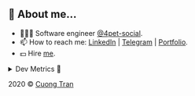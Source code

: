 ## 🦄 About me...

- 🧑🏻‍💻 Software engineer [@4pet-social](https://github.com/4pet-social).
- 📫 How to reach me: [LinkedIn](https://linkedin.com/in/103cuong) | [Telegram](https://t.me/cuong103) | [Portfolio](https://103cuong.github.io/).
- 💵 Hire [me](mailto:103cuong@gmail.com).

<details><summary>Dev Metrics 💅</summary>

<!--START_SECTION:waka-->
![Profile Views](http://img.shields.io/badge/Profile%20Views-15-blue)

![Lines of code](https://img.shields.io/badge/From%20Hello%20World%20I%27ve%20Written-17.6%20million%20lines%20of%20code-blue)

**🐱 My Github Data** 

> 🏆 2,240 Contributions in the Year 2020
 > 
> 📦 497.1 kB Used in Github's Storage 
 > 
> 💼 Opted to Hire
 > 
> 📜 154 Public Repositories
 > 
> 🔑 0 Private Repository 
 > 
**I'm a Night 🦉** 

```text
🌞 Morning    65 commits     ███░░░░░░░░░░░░░░░░░░░░░░   11.71% 
🌆 Daytime    164 commits    ███████░░░░░░░░░░░░░░░░░░   29.55% 
🌃 Evening    205 commits    █████████░░░░░░░░░░░░░░░░   36.94% 
🌙 Night      121 commits    █████░░░░░░░░░░░░░░░░░░░░   21.8%

```
📅 **I'm Most Productive on Thursday** 

```text
Monday       55 commits     ██░░░░░░░░░░░░░░░░░░░░░░░   9.91% 
Tuesday      94 commits     ████░░░░░░░░░░░░░░░░░░░░░   16.94% 
Wednesday    50 commits     ██░░░░░░░░░░░░░░░░░░░░░░░   9.01% 
Thursday     115 commits    █████░░░░░░░░░░░░░░░░░░░░   20.72% 
Friday       75 commits     ███░░░░░░░░░░░░░░░░░░░░░░   13.51% 
Saturday     75 commits     ███░░░░░░░░░░░░░░░░░░░░░░   13.51% 
Sunday       91 commits     ████░░░░░░░░░░░░░░░░░░░░░   16.4%

```


📊 **This Week I Spent My Time On** 

```text
⌚︎ Time Zone: Asia/Ho_Chi_Minh

💬 Programming Languages: 
TypeScript               32 hrs 27 mins      ███████████████████░░░░░░   75.96% 
YAML                     4 hrs 55 mins       ███░░░░░░░░░░░░░░░░░░░░░░   11.55% 
JSON                     2 hrs 1 min         █░░░░░░░░░░░░░░░░░░░░░░░░   4.75% 
Other                    54 mins             ░░░░░░░░░░░░░░░░░░░░░░░░░   2.14% 
JavaScript               41 mins             ░░░░░░░░░░░░░░░░░░░░░░░░░   1.61%

🔥 Editors: 
WebStorm                 40 hrs 14 mins      ███████████████████████░░   94.21% 
VS Code                  2 hrs 28 mins       █░░░░░░░░░░░░░░░░░░░░░░░░   5.79%

```

**I Mostly Code in TypeScript** 

```text
TypeScript               43 repos            ██████████░░░░░░░░░░░░░░░   43.43% 
JavaScript               25 repos            ██████░░░░░░░░░░░░░░░░░░░   25.25% 
Go                       18 repos            ████░░░░░░░░░░░░░░░░░░░░░   18.18% 
Shell                    4 repos             █░░░░░░░░░░░░░░░░░░░░░░░░   4.04% 
Dart                     2 repos             ░░░░░░░░░░░░░░░░░░░░░░░░░   2.02%

```



<!--END_SECTION:waka-->
</details>

2020 © [Cuong Tran](https://github.com/103cuong)
